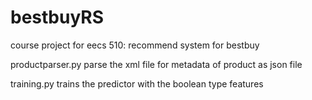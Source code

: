 bestbuyRS
=========

course project for eecs 510: recommend system for bestbuy

productparser.py parse the xml file for metadata of product as json file

training.py trains the predictor with the boolean type features
